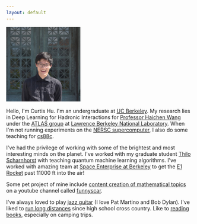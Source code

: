 ```yaml
---
layout: default
---
```



<!-- This will be the go blurb for your bio -->

<img src="assets/img/square_profile.JPG" alt="drawing" width="200"/>

<!-- Current position and things happening in my life -->

Hello, I'm Curtis Hu. I'm an undergraduate at <a href="">UC Berkeley</a>. My research lies in Deep Learning for Hadronic Interactions for <a href="https://physics.berkeley.edu/people/faculty/haichen-wang">Professor Haichen Wang</a> under the <a href="https://www.physics.lbl.gov/atlas/">ATLAS group</a> at <a href="https://www.physics.lbl.gov/">Lawrence Berkeley National Laboratory</a>. When I'm not running experiments on the <a href="https://www.nersc.gov/">NERSC supercomputer</a>, I also do some teaching for <a href="https://c88c.org/fa23/">cs88c</a>. 


<!-- Who i worked with, big names preferably -->
I've had the privilege of working with some of the brightest and most interesting minds on the planet. I've worked with my graduate student <a href="https://www.pi.uni-bonn.de/brock/en/results/data/t00000052.pdf">Thilo Scharnhorst</a> with teaching quantum machine learning algorithms. I've worked with amazing team at <a href="https://www.berkeleyse.org/">Space Enterprise at Berkeley</a> to get the <a href="https://www.berkeleyse.org/eureka1">E1 Rocket</a> past 11000 ft into the air!


Some pet project of mine include <a href="https://funnyscar.com/">content creation of mathematical topics</a> on a youtube channel called <a href="https://youtube.com/@funnyscar">funnyscar</a>. 


<!-- Hobbies, show that you're human and easy to get along and that they should reach out -->
I've always loved to play <a href="https://instagram.com/curtisjhu">jazz guitar</a> (I love Pat Martino and Bob Dylan). I've liked to <a href="https://www.strava.com/athletes/curtis_hu">run long distances</a> since high school cross country. Like to <a href="https://www.goodreads.com/curtisjhu
">reading books</a>, especially on camping trips.